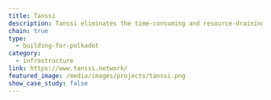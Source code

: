 ```yaml
---
title: Tanssi
description: Tanssi eliminates the time-consuming and resource-draining task of managing various infrastructure components by offering a set of customizable tools and resources available as-a-service. 
chain: true
type:
  - building-for-polkadot
category:
  - infrastructure
link: https://www.tanssi.network/
featured_image: /media/images/projects/tanssi.png
show_case_study: false
---
```

